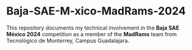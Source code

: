 # Baja-SAE-M-xico-MadRams-2024
This repository documents my technical involvement in the **Baja SAE México 2024** competition as a member of the **MadRams** team from Tecnológico de Monterrey, Campus Guadalajara.
